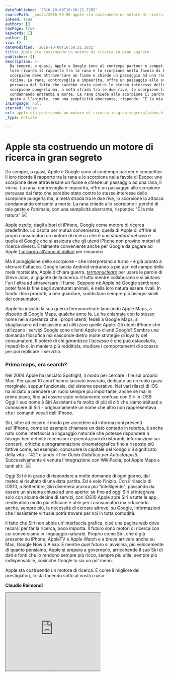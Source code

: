 ```yaml
---
datePublished: '2016-10-09T16:58:21.729Z'
sourcePath: _posts/2016-08-06-apple-sta-costruendo-un-motore-di-ricerca-in-gran-segreto.md
inFeed: true
authors: []
hasPage: true
keywords: []
author: []
via: {}
dateModified: '2016-10-09T16:58:21.183Z'
title: Apple sta costruendo un motore di ricerca in gran segreto
publisher: {}
description: >-
  Da sempre, o quasi, Apple e Google sono al contempo partner e competitor. Il
  loro ricorda il rapporto tra la rana e lo scorpione nella favola di Esopo: uno
  scorpione deve attraversare un fiume e chiede un passaggio ad una rana, lì
  vicina. La rana, controvoglia e impaurita, offre un passaggio allo scorpione
  persuasa dal fatto che sarebbe stato contro lo stesso interesse dello
  scorpione pungerla ma, a metà strada tra le due rive, lo scorpione la attacca
  condannando entrambi a morte. La rana chiede allo scorpione il perché di tale
  gesto e l’animale, con una semplicità aberrante, risponde: “È la mia natura”
inLanguage: null
starred: false
url: apple-sta-costruendo-un-motore-di-ricerca-in-gran-segreto/index.html
_type: Article

---
```

# Apple sta costruendo un motore di ricerca in gran segreto

Da sempre, o quasi, Apple e Google sono al contempo partner e competitor. Il loro ricorda il rapporto tra la rana e lo scorpione nella favola di Esopo: uno scorpione deve attraversare un fiume e chiede un passaggio ad una rana, lì vicina. La rana, controvoglia e impaurita, offre un passaggio allo scorpione persuasa dal fatto che sarebbe stato contro lo stesso interesse dello scorpione pungerla ma, a metà strada tra le due rive, lo scorpione la attacca condannando entrambi a morte. La rana chiede allo scorpione il perché di tale gesto e l'animale, con una semplicità aberrante, risponde: "È la mia natura"
![](https://the-grid-user-content.s3-us-west-2.amazonaws.com/33c69b9d-5c87-496d-bdc4-551231b49c9c.jpg)

Apple _ospita,_ dagli albori di iPhone, Google come motore di ricerca predefinito. Lo ospita per mutua convenienza, quella di Apple di offrire ai propri consumatori un motore di ricerca che è uno _standard del web_ e quella di Google che si assicura che gli utenti iPhone non provino motori di ricerca diversi. È talmente conveniente anche per Google da pagare ad Apple [1 miliardo all'anno di dollari][0] per rimanerci.

Ma il pungiglione dello scorpione - che interpretano a turno - è già pronto a sferrare l'attacco. Google lancia Android entrando a piè pari nel campo della mela morsicata, Apple dichiara guerra, _[termonucleare][1]_ per usare le parole di Steve Jobs, al gigante della ricerca. Il tutto mentre collaborano e si aiutano l'un l'altra ad attraversare il fiume. Seppure né Apple né Google sembrano poter fare la fine degli sventurati animali, è nella loro natura essere rivali. In fondo i loro prodotti, a ben guardare, soddisfano sempre più bisogni simili dei consumatori.

Apple ha iniziato la sua guerra termonucleare lanciando Apple Maps, a dispetto di Google Maps, qualche anno fa. Le ha chiamate con lo stesso nome nella speranza che i propri utenti, fedeli a Google Maps, si sbagliassero ed iniziassero ad utilizzare quelle Apple. Gli utenti iPhone che utilizzano i servizi Google sono clienti Apple o clienti Google? Sembra una domanda filosofica ma nasconde dietro molte strategie di loyalty del consumatore. Il potere di chi _garantisce l'accesso_ è che può ostacolarlo, impedirlo o, in maniera più redditizia, studiare i comportamenti di accesso per poi replicare il servizio.

### Prima maps, ora search?

Nel 2004 Apple ha lanciato Spotlight, il modo per cercare i file sul proprio Mac. Per quasi 10 anni l'hanno lasciato invariato, dedicato ad un ruolo quasi marginale, seppur funzionale, del sistema operativo. Nei vari rilasci di iOS ha iniziato a prendere un ruolo sempre più importante, anche se mai in primo piano, fino ad essere stato volutamente confuso con Siri in iOS9\. Oggi il suo nome è Siri Assistant e fa molto di più di ciò che siamo abituati a conoscere di Siri - originariamente un nome che altro non rappresentava che i comandi vocali dell'iPhone.

Siri, oltre ad essere il modo per accedere ad informazioni presenti sull'iPhone, come ad esempio chiamare un dato contatto in rubrica, è anche nato come interfaccia a linguaggio naturale che potesse rispondere a bisogni ben definiti: recensioni e prenotazioni di ristoranti, informazioni sui concerti, critiche e programmazione cinematografica fino a risposte più fattive come, ad esempio, conoscere la capitale del Kongo o il significato della vita - "42" citando il film _Guida Galattica per Autostoppisti_. Successivamente è venuta l'integrazione con WikiPedia, poi Apple Maps e tanti altri.
![](https://the-grid-user-content.s3-us-west-2.amazonaws.com/19bbd1d2-7b61-460e-ab5f-8e9823cbfff0.png)

Oggi Siri è in grado di rispondere a molte domande di ogni giorno, dal meteo al risultato di una data partita. Ed è solo l'inizio. Con il rilascio di iOS10, a Settembre, Siri diventerà ancora più "intelligente", passando da essere un sistema chiuso ad uno aperto: se fino ad oggi Siri si integrava solo con alcune decine di servizi, con iOS10 Apple apre Siri a tutte le app, rendendolo molto più efficace e utile per i consumatori ma riducendo anche, sempre più, la necessità di cercare altrove, su Google, informazioni che l'assistente virtuale potrà trovare per noi in tutta comodità.

Il fatto che Siri non abbia un'interfaccia grafica, cioè una pagina web dove recarsi per far la ricerca, poco importa. Il futuro sono motori di ricerca con cui conversiamo in linguaggio naturale. Proprio come Siri, che è già presente su iPhone, AppleTV e Apple Watch e a breve arriverà anche su Mac, Google Now o Alexa. E mentre _quel_ futuro si avvicina, più velocemente di quanto pensiamo, Apple si prepara a governarlo, arricchendo il suo Siri di dati e fonti che lo rendono sempre più ricco, sempre più utile, sempre più indispensabile, cosicché Google lo sia un po' meno.

Apple sta costruendo un motore di ricerca. E come il migliore dei prestigiatori, lo sta facendo sotto al nostro naso.

**Claudio Raimondi**

<iframe src="https://the-grid.github.io/ed-userhtml/?g=eJytkkFvnDAQhe_8ihE9AGqAY6Usu1XaXalbRUmlrJRjZOzZZVqwqT1stGry3zuwJK1y6aVGQmCP3xt_flXgU4urqHbmBL8ikFEr_ePg3WBNrl3r_CW8238Yn0X0HFXlvCGqDB2BzDI2FH4O4YEbj8rEq6qUhVVUBe2pZyk8Kg9zjXZ2TwdYwn6wmslZSLPZlRsKRa8OWAy-lYqkYe4vy1K3ajDkvKLOWUOFdl2p-r7FPLCSBgP7Aa1x-WDzzrHzmBvKPWn0WuVk84NXNg948MguWbzxIoOWaU_oR8v_KMzELYpmfDVKgkjCH0kYLJwlBQzMkkAWRkmYJWPBvYii9AXVSArKEta3N8kONuvtDj5trm_vYfdlewfX25vN1MJEW4yN00Mnh7uAMP4VWm6HcdPiOJkm59tJsnPfoQheTwTe8hYQXXG-vQk9djWa4ntIXjciXzF7qgfGNDFK2DF1KAfu-uQC3lt8hLU4p9nslZqikaDA05N0NcYuKwS7YPncUGvSIGXPWSpvidococq6-fNbiyogoFW1UP2qjupuWgB2cCSx4gahUiBZ3C_jMUJBMvRX_x9l4eFFLl7J1MgjQO8e0aOB-gTrc3VVKsnyq_PU-7_Gb_GtE9g" height="244" style=""></iframe>

<iframe src="https://the-grid.github.io/ed-userhtml/?g=eJzFkk1OwzAQhfc5ReQtJRYsq1IhEAskVmwRqhzbJFPZHst2FCqUu3AWTkYmPzTdlVVXtme-92b05E2UAXzK08HrOya8NyBFAnTcqKt9RMe22Vf2852ze4ku6c_E1jmrU_JrzqOstRUFhoqtRoZsCHgIWigZGlu-QExTF5K29Hwy2mpHRm9UH-xP1AQ99_Coo5bHCLRV3735K5JfX5j1gwWoxX5t2xaPRjQK8FWARaegkHi0JYUTdpg5cfkMnkBgRaUXxqAKOfJh4ct9jQkjBxcTpIb2FYZ_YLDCXE_8bhbsdCkOxd5X7Dinm67d6p-Z3J6fSWmwOjsUgi8axHi-Z1224eNP3f4Ck13-oQ" height="1" style=""></iframe>



[0]: http://www.bloomberg.com/news/articles/2016-01-22/google-paid-apple-1-billion-to-keep-search-bar-on-iphone
[1]: http://mashable.com/2012/04/05/steve-jobs-larry-page/#o9gSm7vnnPqF